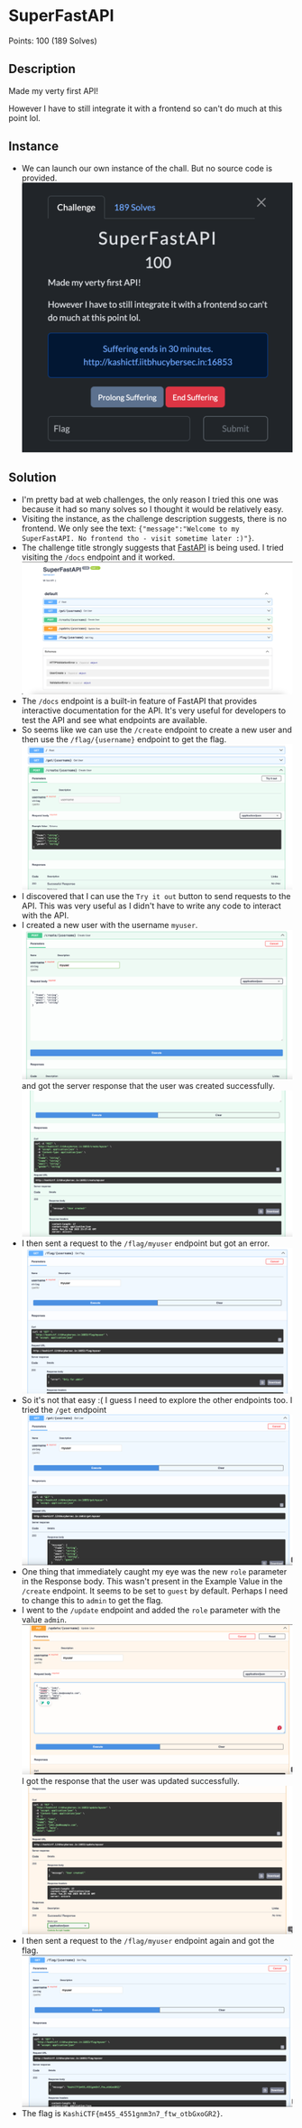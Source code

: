 # SuperFastAPI
Points: 100 (189 Solves)
## Description
Made my verty first API!

However I have to still integrate it with a frontend so can't do much at this point lol.
## Instance
- We can launch our own instance of the chall. But no source code is provided. ![1](Attachments/1.png)
## Solution
- I'm pretty bad at web challenges, the only reason I tried this one was because it had so many solves so I thought it would be relatively easy.
- Visiting the instance, as the challenge description suggests, there is no frontend. We only see the text: `{"message":"Welcome to my SuperFastAPI. No frontend tho - visit sometime later :)"}`.
- The challenge title strongly suggests that [FastAPI](https://fastapi.tiangolo.com/) is being used. I tried visiting the `/docs` endpoint and it worked. ![2](Attachments/2.png)
- The `/docs` endpoint is a built-in feature of FastAPI that provides interactive documentation for the API. It's very useful for developers to test the API and see what endpoints are available.
- So seems like we can use the `/create` endpoint to create a new user and then use the `/flag/{username}` endpoint to get the flag. ![3](Attachments/3.png)
- I discovered that I can use the `Try it out` button to send requests to the API. This was very useful as I didn't have to write any code to interact with the API. 
- I created a new user with the username `myuser`. ![4](Attachments/4.png) and got the server response that the user was created successfully. ![5](Attachments/5.png)
- I then sent a request to the `/flag/myuser` endpoint but got an error. ![6](Attachments/6.png)
- So it's not that easy :( I guess I need to explore the other endpoints too. I tried the `/get` endpoint ![7](Attachments/7.png) 
- One thing that immediately caught my eye was the new `role` parameter in the Response body. This wasn't present in the Example Value in the `/create` endpoint. It seems to be set to `guest` by default. Perhaps I need to change this to `admin` to get the flag.
- I went to the `/update` endpoint and added the `role` parameter with the value `admin`. ![8](Attachments/8.png) I got the response that the user was updated successfully. ![9](Attachments/9.png)
- I then sent a request to the `/flag/myuser` endpoint again and got the flag. ![10](Attachments/10.png)
- The flag is `KashiCTF{m455_4551gnm3n7_ftw_otbGxoGR2}`.